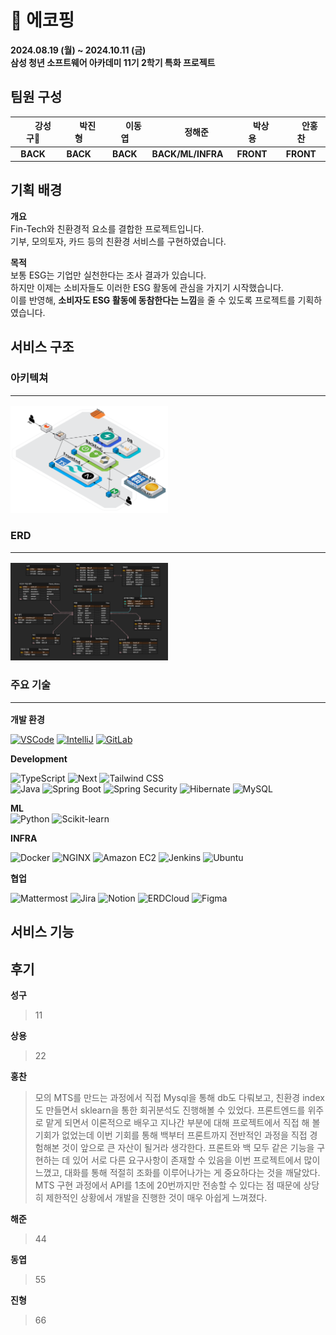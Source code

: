 # 🍃 에코핑

**2024.08.19 (월) ~ 2024.10.11 (금)**  
**삼성 청년 소프트웨어 아카데미 11기 2학기 특화 프로젝트**

## 팀원 구성

| 　　 **강성구👑**　 | 　　**박진형** 　　 | 　　**이동엽**　　 | 　　**정해준**　　 | 　　**박상용**　　 | 　　**안홍찬**　　 |
| :-----------------: | :-----------------: | :----------------: | :----------------: | :----------------: | :----------------: |
|      **BACK**       |      **BACK**       |      **BACK**      | **BACK/ML/INFRA**  |     **FRONT**      |     **FRONT**      |

## 기획 배경

**개요**  
Fin-Tech와 친환경적 요소를 결합한 프로젝트입니다.  
기부, 모의토자, 카드 등의 친환경 서비스를 구현하였습니다.

**목적**  
보통 ESG는 기업만 실천한다는 조사 결과가 있습니다.  
하지만 이제는 소비자들도 이러한 ESG 활동에 관심을 가지기 시작했습니다.  
이를 반영해, **소비자도 ESG 활동에 동참한다는 느낌**을 줄 수 있도록 프로젝트를 기획하였습니다.

## 서비스 구조

### 아키텍쳐<hr>

<img src="./exec/img/아키텍쳐.png" alt="아키텍쳐" width="50%">

### ERD<hr>

<img src="./exec/img/erd.png" alt="erd" width="50%">

### 주요 기술<hr>

**개발 환경**

[![VSCode](https://img.shields.io/badge/VS%20Code-007ACC?&logo=visual-studio-code&logoColor=white)](https://code.visualstudio.com/)
[![IntelliJ](https://img.shields.io/badge/IntelliJ%20IDEA-000000?&logo=intellij-idea&logoColor=white)](https://www.jetbrains.com/idea/)
[![GitLab](https://img.shields.io/badge/GitLab-FC6D26?&logo=gitlab&logoColor=white)](https://lab.ssafy.com/s11-webmobile1-sub2/S11P12A804)

**Development**

![TypeScript](https://img.shields.io/badge/TypeScript-3178C6?&logo=typescript&logoColor=white)
![Next](https://img.shields.io/badge/Next-000000?&logo=nextdotjs&logoColor=white)
![Tailwind CSS](https://img.shields.io/badge/Tailwind%20CSS-38B2AC?&logo=tailwind-css&logoColor=white)  
![Java](https://img.shields.io/badge/Java-000000?&logo=openjdk&logoColor=white)
![Spring Boot](https://img.shields.io/badge/Spring%20Boot-6DB33F?&logo=spring-boot&logoColor=white)
![Spring Security](https://img.shields.io/badge/Spring%20Security-6DB33F?&logo=spring-security&logoColor=white)
![Hibernate](https://img.shields.io/badge/Hibernate-59666C?&logo=hibernate&logoColor=white)
![MySQL](https://img.shields.io/badge/MySQL-4479A1?&logo=mysql&logoColor=white)

**ML**  
![Python](https://img.shields.io/badge/Python-3776AB?&logo=python&logoColor=white)
![Scikit-learn](https://img.shields.io/badge/Scikit--learn-F7931E?&logo=scikit-learn&logoColor=white)

**INFRA**

![Docker](https://img.shields.io/badge/Docker-2496ED?&logo=docker&logoColor=white)
![NGINX](https://img.shields.io/badge/NGINX-009639?&logo=nginx&logoColor=white)
![Amazon EC2](https://img.shields.io/badge/Amazon%20EC2-FF9900?&logo=amazon-ec2&logoColor=white)
![Jenkins](https://img.shields.io/badge/Jenkins-D24939?&logo=jenkins&logoColor=white)
![Ubuntu](https://img.shields.io/badge/Ubuntu-E95420?&logo=ubuntu&logoColor=white)

**협업**

![Mattermost](https://img.shields.io/badge/Mattermost-0072C6?&logo=mattermost&logoColor=white)
![Jira](https://img.shields.io/badge/Jira-0052CC?&logo=jira&logoColor=white)
![Notion](https://img.shields.io/badge/Notion-000000?&logo=notion&logoColor=white)
![ERDCloud](https://img.shields.io/badge/ERDCloud-4285F4?&logo=cloud&logoColor=white)
![Figma](https://img.shields.io/badge/Figma-F24E1E?&logo=figma&logoColor=white)

## 서비스 기능

## 후기

**성구**

> 11

**상용**

> 22

**홍찬**

> 모의 MTS를 만드는 과정에서 직접 Mysql을 통해 db도 다뤄보고, 친환경 index도 만들면서 sklearn을 통한 회귀분석도 진행해볼 수 있었다.
> 프론트엔드를 위주로 맡게 되면서 이론적으로 배우고 지나간 부분에 대해 프로젝트에서 직접 해 볼 기회가 없었는데 이번 기회를 통해 백부터 프론트까지 전반적인 과정을 직접 경험해본 것이 앞으로 큰 자산이 될거라 생각한다.
> 프론트와 백 모두 같은 기능을 구현하는 데 있어 서로 다른 요구사항이 존재할 수 있음을 이번 프로젝트에서 많이 느꼈고, 대화를 통해 적절히 조화를 이루어나가는 게 중요하다는 것을 깨달았다.
> MTS 구현 과정에서 API를 1초에 20번까지만 전송할 수 있다는 점 때문에 상당히 제한적인 상황에서 개발을 진행한 것이 매우 아쉽게 느껴졌다.

**해준**

> 44

**동엽**

> 55

**진형**

> 66

